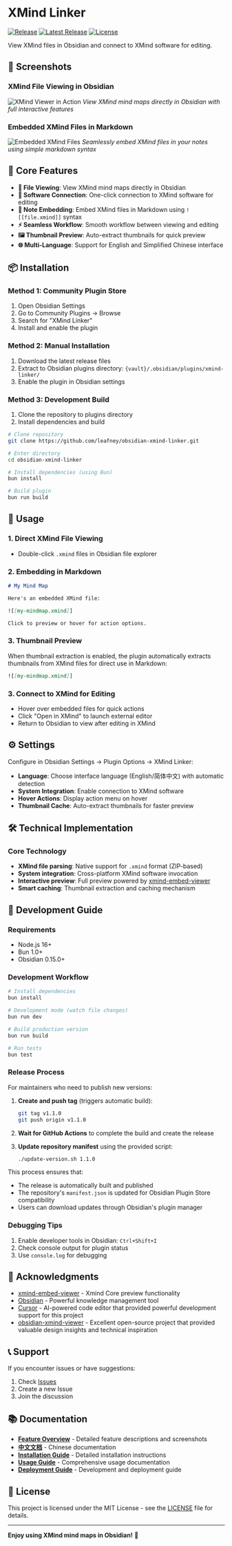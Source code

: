 # XMind Linker

[![Release](https://github.com/leafney/obsidian-xmind-linker/workflows/Release/badge.svg)](https://github.com/leafney/obsidian-xmind-linker/actions/workflows/release.yml)
[![Latest Release](https://img.shields.io/github/v/release/leafney/obsidian-xmind-linker)](https://github.com/leafney/obsidian-xmind-linker/releases)
[![License](https://img.shields.io/github/license/leafney/obsidian-xmind-linker)](https://github.com/leafney/obsidian-xmind-linker/blob/main/LICENSE)

View XMind files in Obsidian and connect to XMind software for editing.

## 📸 Screenshots

### XMind File Viewing in Obsidian
![XMind Viewer in Action](docs/image01.png)
*View XMind mind maps directly in Obsidian with full interactive features*

### Embedded XMind Files in Markdown
![Embedded XMind Files](docs/image02.png)
*Seamlessly embed XMind files in your notes using simple markdown syntax*

## 🌟 Core Features

- **📖 File Viewing**: View XMind mind maps directly in Obsidian
- **🔗 Software Connection**: One-click connection to XMind software for editing
- **📄 Note Embedding**: Embed XMind files in Markdown using `![[file.xmind]]` syntax
- **⚡ Seamless Workflow**: Smooth workflow between viewing and editing
- **🖼️ Thumbnail Preview**: Auto-extract thumbnails for quick preview
- **🌐 Multi-Language**: Support for English and Simplified Chinese interface

## 📦 Installation

### Method 1: Community Plugin Store

1. Open Obsidian Settings
2. Go to Community Plugins → Browse
3. Search for "XMind Linker"
4. Install and enable the plugin

### Method 2: Manual Installation

1. Download the latest release files
2. Extract to Obsidian plugins directory: `{vault}/.obsidian/plugins/xmind-linker/`
3. Enable the plugin in Obsidian settings

### Method 3: Development Build

1. Clone the repository to plugins directory
2. Install dependencies and build

```bash
# Clone repository
git clone https://github.com/leafney/obsidian-xmind-linker.git

# Enter directory
cd obsidian-xmind-linker

# Install dependencies (using Bun)
bun install

# Build plugin
bun run build
```

## 🚀 Usage

### 1. Direct XMind File Viewing

- Double-click `.xmind` files in Obsidian file explorer

### 2. Embedding in Markdown

```markdown
# My Mind Map

Here's an embedded XMind file:

![[my-mindmap.xmind]]

Click to preview or hover for action options.
```

### 3. Thumbnail Preview

When thumbnail extraction is enabled, the plugin automatically extracts thumbnails from XMind files for direct use in Markdown:

```markdown
![[my-mindmap.xmind]]
```

### 3. Connect to XMind for Editing
- Hover over embedded files for quick actions
- Click "Open in XMind" to launch external editor
- Return to Obsidian to view after editing in XMind

## ⚙️ Settings

Configure in Obsidian Settings → Plugin Options → XMind Linker:

- **Language**: Choose interface language (English/简体中文) with automatic detection
- **System Integration**: Enable connection to XMind software
- **Hover Actions**: Display action menu on hover
- **Thumbnail Cache**: Auto-extract thumbnails for faster preview

## 🛠️ Technical Implementation

### Core Technology
- **XMind file parsing**: Native support for `.xmind` format (ZIP-based)
- **System integration**: Cross-platform XMind software invocation
- **Interactive preview**: Full preview powered by [xmind-embed-viewer](https://github.com/xmindltd/xmind-embed-viewer)
- **Smart caching**: Thumbnail extraction and caching mechanism

## 🔧 Development Guide

### Requirements

- Node.js 16+
- Bun 1.0+
- Obsidian 0.15.0+

### Development Workflow

```bash
# Install dependencies
bun install

# Development mode (watch file changes)
bun run dev

# Build production version
bun run build

# Run tests
bun test
```

### Release Process

For maintainers who need to publish new versions:

1. **Create and push tag** (triggers automatic build):
   ```bash
   git tag v1.1.0
   git push origin v1.1.0
   ```

2. **Wait for GitHub Actions** to complete the build and create the release

3. **Update repository manifest** using the provided script:
   ```bash
   ./update-version.sh 1.1.0
   ```

This process ensures that:
- The release is automatically built and published
- The repository's `manifest.json` is updated for Obsidian Plugin Store compatibility
- Users can download updates through Obsidian's plugin manager

### Debugging Tips

1. Enable developer tools in Obsidian: `Ctrl+Shift+I`
2. Check console output for plugin status
3. Use `console.log` for debugging

## 🙏 Acknowledgments

- [xmind-embed-viewer](https://github.com/xmindltd/xmind-embed-viewer) - Xmind Core preview functionality
- [Obsidian](https://obsidian.md/) - Powerful knowledge management tool
- [Cursor](https://cursor.sh/) - AI-powered code editor that provided powerful development support for this project
- [obsidian-xmind-viewer](https://github.com/Ssentiago/obsidian-xmind-viewer) - Excellent open-source project that provided valuable design insights and technical inspiration


## 📞 Support

If you encounter issues or have suggestions:

1. Check [Issues](https://github.com/leafney/obsidian-xmind-linker/issues)
2. Create a new Issue
3. Join the discussion

## 📚 Documentation

- **[Feature Overview](docs/FEATURES.md)** - Detailed feature descriptions and screenshots
- **[中文文档](README_ZH.md)** - Chinese documentation
- **[Installation Guide](docs/INSTALL.md)** - Detailed installation instructions
- **[Usage Guide](docs/USAGE_GUIDE.md)** - Comprehensive usage documentation
- **[Deployment Guide](docs/DEPLOYMENT.md)** - Development and deployment guide

## 📄 License

This project is licensed under the MIT License - see the [LICENSE](LICENSE) file for details.

---

**Enjoy using XMind mind maps in Obsidian!** 🎉 
